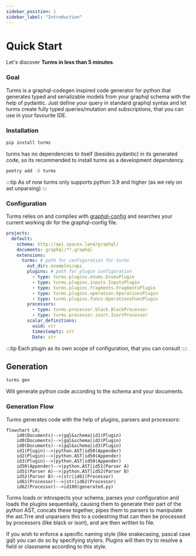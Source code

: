 ```yaml
---
sidebar_position: 1
sidebar_label: "Introduction"
---
```


# Quick Start

Let's discover **Turms in less than 5 minutes**.

### Goal

Turms is a graphql-codegen inspired code generator for python that generates typed and serializable models from your graphql schema with the help of pydantic. Just define your query in standard graphql syntax and let turms create fully typed queries/mutation and subscriptions, that you can use in your favourite IDE.

### Installation

```bash
pip install turms
```

turms has no dependencies to itself (besides pydantic) in its generated code, so its recommended to install
turms as a development dependency.

```bash
poetry add -D turms

```

:::tip
As of now turms only supports python 3.9 and higher (as we rely on ast unparsing)
:::

### Configuration

Turms relies on and complies with [graphql-config](https://www.graphql-config.com/docs/user/user-introduction) and searches
your current working dir for the graphql-config file.

```yaml
projects:
  default:
    schema: http://api.spacex.land/graphql/
    documents: graphql/**.graphql
    extensions:
      turms: # path for configuration for turms
        out_dir: examples/api
        plugins: # path for plugin configuration
          - type: turms.plugins.enums.EnumsPlugin
          - type: turms.plugins.inputs.InputsPlugin
          - type: turms.plugins.fragments.FragmentsPlugin
          - type: turms.plugins.operation.OperationsPlugin
          - type: turms.plugins.funcs.OperationsFuncPlugin
        processors:
          - type: turms.processor.black.BlackProcessor
          - type: turms.processor.isort.IsortProcessor
        scalar_definitions:
          uuid: str
          timestamptz: str
          Date: str
```

:::tip
Each plugin as its own scope of configuration, that you can consult
::::

## Generation

```bash
turms gen
```

Will generate python code according to the schema and your documents.

### Generation Flow

Turms generates code with the help of plugins, parsers and processors:

```mermaid
flowchart LR;
    id0(Documents)-->|gql&schema|id1(Plugin)
    id0(Documents)-->|gql&schema|id2(Plugin)
    id0(Documents)-->|gql&schema|id3(Plugin)
    id1(Plugin)-->|python.AST|id50(Appender)
    id2(Plugin)-->|python.AST|id50(Appender)
    id3(Plugin)-->|python.AST|id50(Appender)
    id50(Appender)-->|python.AST|id51(Parser A)
    id51(Parser A)-->|python.AST|id52(Parser B)
    id52(Parser B)-->|str|id61(Processor)
    id61(Processor)-->|str|id62(Processor)
    id62(Processor)-->id100(generated.py)
```

Turms loads or introspects your schema, parses your configuration and loads the
plugins sequentially, causing them to generate their part of the python AST,
concats these together, pipes them to parsers to manipulate the ast.Trre and unparsers
this to a codestring that can then be processed by processors (like black or isort),
and are then written to file.

If you wish to enforce a specific naming style (like snakecasing, pascal case gql)
you can do so by specifying stylers. Plugins will then try to resolve a field or classname
according to this style.
